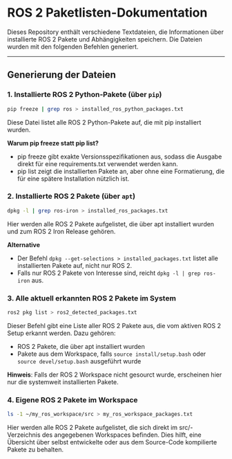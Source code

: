 # ROS 2 Paketlisten-Dokumentation

Dieses Repository enthält verschiedene Textdateien, die Informationen über installierte ROS 2 Pakete und Abhängigkeiten speichern. Die Dateien wurden mit den folgenden Befehlen generiert.

---

## Generierung der Dateien

### 1. Installierte ROS 2 Python-Pakete (über `pip`)
```bash
pip freeze | grep ros > installed_ros_python_packages.txt
```
Diese Datei listet alle ROS 2 Python-Pakete auf, die mit pip installiert wurden.

**Warum pip freeze statt pip list?**
- pip freeze gibt exakte Versionsspezifikationen aus, sodass die Ausgabe direkt für eine requirements.txt verwendet werden kann.
- pip list zeigt die installierten Pakete an, aber ohne eine Formatierung, die für eine spätere Installation nützlich ist.

### 2. Installierte ROS 2 Pakete (über `apt`)
```bash
dpkg -l | grep ros-iron > installed_ros_packages.txt
```
Hier werden alle ROS 2 Pakete aufgelistet, die über apt installiert wurden und zum ROS 2 Iron Release gehören.

**Alternative**
- Der Befehl `dpkg --get-selections > installed_packages.txt` listet alle installierten Pakete auf, nicht nur ROS 2.
- Falls nur ROS 2 Pakete von Interesse sind, reicht `dpkg -l | grep ros-iron` aus.

### 3. Alle aktuell erkannten ROS 2 Pakete im System
```bash
ros2 pkg list > ros2_detected_packages.txt
```
Dieser Befehl gibt eine Liste aller ROS 2 Pakete aus, die vom aktiven ROS 2 Setup erkannt werden. Dazu gehören:
- ROS 2 Pakete, die über apt installiert wurden
- Pakete aus dem Workspace, falls `source install/setup.bash` oder `source devel/setup.bash` ausgeführt wurde

**Hinweis**: Falls der ROS 2 Workspace nicht gesourct wurde, erscheinen hier nur die systemweit installierten Pakete.

### 4. Eigene ROS 2 Pakete im Workspace
```bash
ls -1 ~/my_ros_workspace/src > my_ros_workspace_packages.txt
```
Hier werden alle ROS 2 Pakete aufgelistet, die sich direkt im src/-Verzeichnis des angegebenen Workspaces befinden.
Dies hilft, eine Übersicht über selbst entwickelte oder aus dem Source-Code kompilierte Pakete zu behalten.
